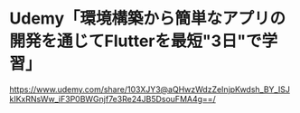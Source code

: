 # Udemy「環境構築から簡単なアプリの開発を通じてFlutterを最短"3日"で学習」
https://www.udemy.com/share/103XJY3@aQHwzWdzZeInjpKwdsh_BY_ISJkIKxRNsWw_iF3P0BWGnjf7e3Re24JB5DsouFMA4g==/
